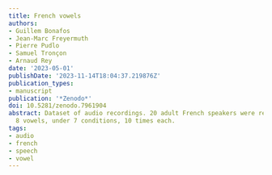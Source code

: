 ```yaml
---
title: French vowels
authors:
- Guillem Bonafos
- Jean-Marc Freyermuth
- Pierre Pudlo
- Samuel Tronçon
- Arnaud Rey
date: '2023-05-01'
publishDate: '2023-11-14T18:04:37.219876Z'
publication_types:
- manuscript
publication: '*Zenodo*'
doi: 10.5281/zenodo.7961904
abstract: Dataset of audio recordings. 20 adult French speakers were recorded saying
  8 vowels, under 7 conditions, 10 times each.
tags:
- audio
- french
- speech
- vowel
---
```

